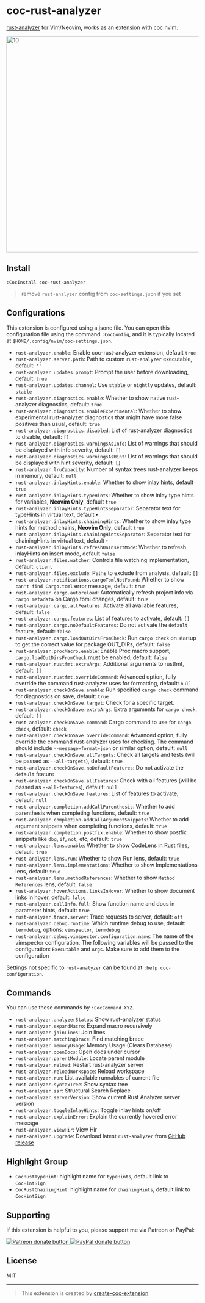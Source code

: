 # coc-rust-analyzer

[rust-analyzer](https://github.com/rust-analyzer/rust-analyzer) for Vim/Neovim, works as an extension with coc.nvim.

<img width="567" alt="10" src="https://user-images.githubusercontent.com/345274/67060118-34808a00-f18e-11e9-9d76-22fff11b5802.png">

## Install

`:CocInstall coc-rust-analyzer`

> remove `rust-analyzer` config from `coc-settings.json` if you set

## Configurations

This extension is configured using a jsonc file. You can open this configuration file using the command `:CocConfig`, and it is typically located at `$HOME/.config/nvim/coc-settings.json`.

- `rust-analyzer.enable`: Enable coc-rust-analyzer extension, default `true`
- `rust-analyzer.server.path`: Path to custom `rust-analyzer` executable, default: `''`
- `rust-analyzer.updates.prompt`: Prompt the user before downloading, default: `true`
- `rust-analyzer.updates.channel`: Use `stable` or `nightly` updates, default: `stable`
- `rust-analyzer.diagnostics.enable`: Whether to show native rust-analyzer diagnostics, default: `true`
- `rust-analyzer.diagnostics.enableExperimental`: Whether to show experimental rust-analyzer diagnostics that might have more false positives than usual, default: `true`
- `rust-analyzer.diagnostics.disabled`: List of rust-analyzer diagnostics to disable, default: `[]`
- `rust-analyzer.diagnostics.warningsAsInfo`: List of warnings that should be displayed with info severity, default: `[]`
- `rust-analyzer.diagnostics.warningsAsHint`: List of warnings that should be displayed with hint severity, default: `[]`
- `rust-analyzer.lruCapacity`: Number of syntax trees rust-analyzer keeps in memory, default: `null`
- `rust-analyzer.inlayHints.enable`: Whether to show inlay hints, default `true`
- `rust-analyzer.inlayHints.typeHints`: Whether to show inlay type hints for variables, **Neovim Only**, default `true`
- `rust-analyzer.inlayHints.typeHintsSeparator`: Separator text for typeHints in virtual text, default `‣`
- `rust-analyzer.inlayHints.chainingHints`: Whether to show inlay type hints for method chains, **Neovim Only**, default `true`
- `rust-analyzer.inlayHints.chainingHintsSeparator`: Separator text for chainingHints in virtual text, default `‣`
- `rust-analyzer.inlayHints.refreshOnInsertMode`: Whether to refresh inlayHints on insert mode, default `false`
- `rust-analyzer.files.watcher`: Controls file watching implementation, default: `client`
- `rust-analyzer.files.exclude`: Paths to exclude from analysis, default: `[]`
- `rust-analyzer.notifications.cargoTomlNotFound`: Whether to show `can't find Cargo.toml` error message, default: `true`
- `rust-analyzer.cargo.autoreload`: Automatically refresh project info via `cargo metadata` on Cargo.toml changes, default: `true`
- `rust-analyzer.cargo.allFeatures`: Activate all available features, default: `false`
- `rust-analyzer.cargo.features`: List of features to activate, default: `[]`
- `rust-analyzer.cargo.noDefaultFeatures`: Do not activate the `default` feature, default: `false`
- `rust-analyzer.cargo.loadOutDirsFromCheck`: Run `cargo check` on startup to get the correct value for package OUT_DIRs, default: `false`
- `rust-analyzer.procMacro.enable`: Enable Proc macro support, `cargo.loadOutDirsFromCheck` must be enabled, default: `false`
- `rust-analyzer.rustfmt.extraArgs`: Additional arguments to rustfmt, default: `[]`
- `rust-analyzer.rustfmt.overrideCommand`: Advanced option, fully override the command rust-analyzer uses for formatting, default: `null`
- `rust-analyzer.checkOnSave.enable`: Run specified `cargo check` command for diagnostics on save, default: `true`
- `rust-analyzer.checkOnSave.target`: Check for a specific target.
- `rust-analyzer.checkOnSave.extraArgs`: Extra arguments for `cargo check`, default: `[]`
- `rust-analyzer.checkOnSave.command`: Cargo command to use for `cargo check`, default: `check`
- `rust-analyzer.checkOnSave.overrideCommand`: Advanced option, fully override the command rust-analyzer uses for checking. The command should include `--message=format=json` or similar option, default: `null`
- `rust-analyzer.checkOnSave.allTargets`: Check all targets and tests (will be passed as `--all-targets`), default: `true`
- `rust-analyzer.checkOnSave.noDefaultFeatures`: Do not activate the `default` feature
- `rust-analyzer.checkOnSave.allFeatures`: Check with all features (will be passed as `--all-features`), default: `null`
- `rust-analyzer.checkOnSave.features`: List of features to activate, default: `null`
- `rust-analyzer.completion.addCallParenthesis`: Whether to add parenthesis when completing functions, default: `true`
- `rust-analyzer.completion.addCallArgumentSnippets`: Whether to add argument snippets when completing functions, default: `true`
- `rust-analyzer.completion.postfix.enable`: Whether to show postfix snippets like `dbg`, `if`, `not`, etc, default: `true`
- `rust-analyzer.lens.enable`: Whether to show CodeLens in Rust files, default: `true`
- `rust-analyzer.lens.run`: Whether to show Run lens, default: `true`
- `rust-analyzer.lens.implementations`: Whether to show Implementations lens, default: `true`
- `rust-analyzer.lens.methodReferences`: Whether to show `Method References` lens, default: `false`
- `rust-analyzer.hoverActions.linksInHover`: Whether to show document links in hover, default: `false`
- `rust-analyzer.callInfo.full`: Show function name and docs in parameter hints, default: `true`
- `rust-analyzer.trace.server`: Trace requests to server, default: `off`
- `rust-analyzer.debug.runtime`: Which runtime debug to use, default: `termdebug`, options: `vimspector`, `termdebug`
- `rust-analyzer.debug.vimspector.configuration.name`: The name of the vimspector configuration. The following variables will be passed to the configuration: `Executable` and `Args`. Make sure to add them to the configuration

Settings not specific to `rust-analyzer` can be found at `:help coc-configuration`.

## Commands

You can use these commands by `:CocCommand XYZ`.

- `rust-analyzer.analyzerStatus`: Show rust-analyzer status
- `rust-analyzer.expandMacro`: Expand macro recursively
- `rust-analyzer.joinLines`: Join lines
- `rust-analyzer.matchingBrace`: Find matching brace
- `rust-analyzer.memoryUsage`: Memory Usage (Clears Database)
- `rust-analyzer.openDocs`: Open docs under cursor
- `rust-analyzer.parentModule`: Locate parent module
- `rust-analyzer.reload`: Restart rust-analyzer server
- `rust-analyzer.reloadWorkspace`: Reload workspace
- `rust-analyzer.run`: List available runnables of current file
- `rust-analyzer.syntaxTree`: Show syntax tree
- `rust-analyzer.ssr`: Structural Search Replace
- `rust-analyzer.serverVersion`: Show current Rust Analyzer server version
- `rust-analyzer.toggleInlayHints`: Toggle inlay hints on/off
- `rust-analyzer.explainError`: Explain the currently hovered error message
- `rust-analyzer.viewHir`: View Hir
- `rust-analyzer.upgrade`: Download latest `rust-analyzer` from [GitHub release](https://github.com/rust-analyzer/rust-analyzer/releases)

## Highlight Group

- `CocRustTypeHint`: highlight name for `typeHints`, default link to `CocHintSign`
- `CocRustChainingHint`: highlight name for `chainingHints`, default link to `CocHintSign`

## Supporting

If this extension is helpful to you, please support me via Patreon or PayPal:

<a href="https://patreon.com/fannheyward"><img src="https://c5.patreon.com/external/logo/become_a_patron_button.png" alt="Patreon donate button" /> </a>
<a href="https://paypal.me/fannheyward"><img src="https://user-images.githubusercontent.com/345274/104303610-41149f00-5505-11eb-88b2-5a95c53187b4.png" alt="PayPal donate button" /> </a>

## License

MIT

---

> This extension is created by [create-coc-extension](https://github.com/fannheyward/create-coc-extension)
